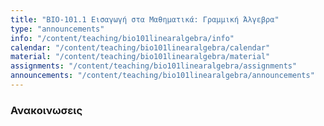 ```yaml
---
title: "ΒΙΟ-101.1 Εισαγωγή στα Μαθηματικά: Γραμμική Άλγεβρα"
type: "announcements"
info: "/content/teaching/bio101linearalgebra/info"
calendar: "/content/teaching/bio101linearalgebra/calendar"
material: "/content/teaching/bio101linearalgebra/material"
assignments: "/content/teaching/bio101linearalgebra/assignments"
announcements: "/content/teaching/bio101linearalgebra/announcements"
---
```


### Ανακοινωσεις
